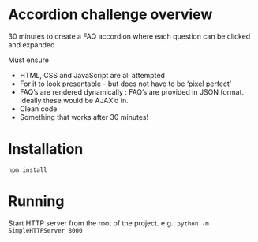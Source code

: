 # Accordion challenge overview
30 minutes to create a FAQ accordion where each question can be clicked and expanded

Must ensure

*	HTML, CSS and JavaScript are all attempted
*	For it to look presentable - but does not have to be ‘pixel perfect’
*	FAQ’s are rendered dynamically : FAQ’s are provided in JSON format. Ideally these would be AJAX’d in.
*	Clean code
*	Something that works after 30 minutes!

# Installation
`npm install`
# Running
Start HTTP server from the root of the project. e.g.:
`python -m SimpleHTTPServer 8000`
